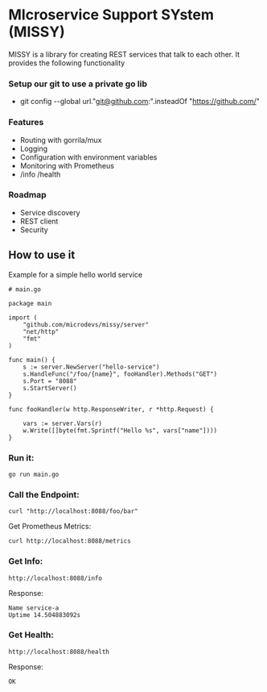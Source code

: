 # MIcroservice Support SYstem (MISSY)

MISSY is a library for creating REST services that talk to each other. It provides the following functionality

### Setup our git to use a private go lib
- git config --global url."git@github.com:".insteadOf "https://github.com/"


### Features

* Routing with gorrila/mux
* Logging
* Configuration with environment variables
* Monitoring with Prometheus
* /info /health 

### Roadmap

* Service discovery
* REST client
* Security

## How to use it

Example for a simple hello world service

```
# main.go

package main

import (
	"github.com/microdevs/missy/server"
	"net/http"
	"fmt"
)

func main() {
	s := server.NewServer("hello-service")
	s.HandleFunc("/foo/{name}", fooHandler).Methods("GET")
	s.Port = "8088"
	s.StartServer()
}

func fooHandler(w http.ResponseWriter, r *http.Request) {

	vars := server.Vars(r)
	w.Write([]byte(fmt.Sprintf("Hello %s", vars["name"])))
}

```

### Run it:
```go run main.go```

### Call the Endpoint:
```
curl "http://localhost:8088/foo/bar"
```

Get Prometheus Metrics:
```
curl http://localhost:8088/metrics
```

### Get Info:
```
http://localhost:8088/info
```

Response:
```
Name service-a
Uptime 14.504883092s
```
### Get Health:
```
http://localhost:8088/health
```

Response:
```
OK
```

